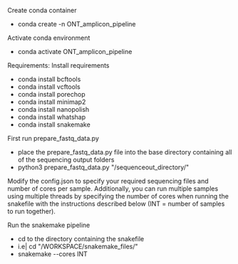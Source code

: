 Create conda container
- conda create -n ONT_amplicon_pipeline

Activate conda environment
- conda activate ONT_amplicon_pipeline

Requirements:
Install requirements
- conda install bcftools
- conda install vcftools
- conda install porechop
- conda install minimap2
- conda install nanopolish
- conda install whatshap
- conda install snakemake

First run prepare_fastq_data.py
- place the prepare_fastq_data.py file into the base directory containing all of the sequencing output folders
- python3 prepare_fastq_data.py "/sequenceout_directory/"

Modify the config.json to specify your required sequencing files and number of cores per sample. Additionally, you can run multiple samples using multiple threads by specifying the number of cores when running the snakefile with the instructions described below (INT = number of samples to run together).

Run the snakemake pipeline
- cd to the directory containing the snakefile
- i.e| cd "/WORKSPACE/snakemake_files/"
- snakemake --cores INT
